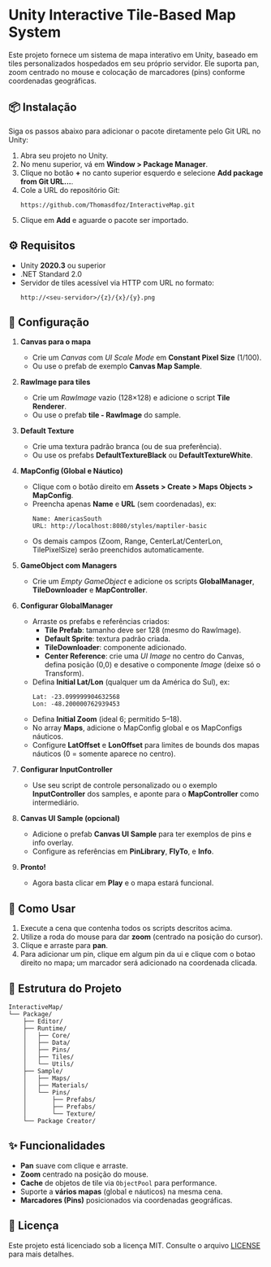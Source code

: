# Unity Interactive Tile-Based Map System

Este projeto fornece um sistema de mapa interativo em Unity, baseado em tiles personalizados hospedados em seu próprio servidor. Ele suporta pan, zoom centrado no mouse e colocação de marcadores (pins) conforme coordenadas geográficas.

## 📦 Instalação

Siga os passos abaixo para adicionar o pacote diretamente pelo Git URL no Unity:

1. Abra seu projeto no Unity.
2. No menu superior, vá em **Window > Package Manager**.
3. Clique no botão **+** no canto superior esquerdo e selecione **Add package from Git URL...**.
4. Cole a URL do repositório Git:
   ```text
   https://github.com/Thomasdfoz/InteractiveMap.git
   ```
5. Clique em **Add** e aguarde o pacote ser importado.

## ⚙️ Requisitos

- Unity **2020.3** ou superior
- .NET Standard 2.0
- Servidor de tiles acessível via HTTP com URL no formato:
  ```text
  http://<seu-servidor>/{z}/{x}/{y}.png
  ```

## 🔧 Configuração

1. **Canvas para o mapa**

   - Crie um _Canvas_ com _UI Scale Mode_ em **Constant Pixel Size** (1/100).
   - Ou use o prefab de exemplo **Canvas Map Sample**.

2. **RawImage para tiles**

   - Crie um _RawImage_ vazio (128×128) e adicione o script **Tile Renderer**.
   - Ou use o prefab **tile - RawImage** do sample.

3. **Default Texture**

   - Crie uma textura padrão branca (ou de sua preferência).
   - Ou use os prefabs **DefaultTextureBlack** ou **DefaultTextureWhite**.

4. **MapConfig (Global e Náutico)**

   - Clique com o botão direito em **Assets > Create > Maps Objects > MapConfig**.
   - Preencha apenas **Name** e **URL** (sem coordenadas), ex:
     ```
     Name: AmericasSouth
     URL: http://localhost:8080/styles/maptiler-basic
     ```
   - Os demais campos (Zoom, Range, CenterLat/CenterLon, TilePixelSize) serão preenchidos automaticamente.

5. **GameObject com Managers**

   - Crie um _Empty GameObject_ e adicione os scripts **GlobalManager**, **TileDownloader** e **MapController**.

6. **Configurar GlobalManager**

   - Arraste os prefabs e referências criados:
     - **Tile Prefab**: tamanho deve ser 128 (mesmo do RawImage).
     - **Default Sprite**: textura padrão criada.
     - **TileDownloader**: componente adicionado.
     - **Center Reference**: crie uma _UI Image_ no centro do Canvas, defina posição (0,0) e desative o componente _Image_ (deixe só o Transform).
   - Defina **Initial Lat/Lon** (qualquer um da América do Sul), ex:
     ```
     Lat: -23.099999904632568
     Lon: -48.200000762939453
     ```
   - Defina **Initial Zoom** (ideal 6; permitido 5–18).
   - No array **Maps**, adicione o MapConfig global e os MapConfigs náuticos.
   - Configure **LatOffset** e **LonOffset** para limites de bounds dos mapas náuticos (0 = somente aparece no centro).

7. **Configurar InputController**

   - Use seu script de controle personalizado ou o exemplo **InputController** dos samples, e aponte para o **MapController** como intermediário.

8. **Canvas UI Sample (opcional)**

   - Adicione o prefab **Canvas UI Sample** para ter exemplos de pins e info overlay.
   - Configure as referências em **PinLibrary**, **FlyTo**, e **Info**.

9. **Pronto!**
   - Agora basta clicar em **Play** e o mapa estará funcional.

## 🚀 Como Usar

1. Execute a cena que contenha todos os scripts descritos acima.
2. Utilize a roda do mouse para dar **zoom** (centrado na posição do cursor).
3. Clique e arraste para **pan**.
4. Para adicionar um pin, clique em algum pin da ui e clique com o botao direito no mapa; um marcador será adicionado na coordenada clicada.

## 📂 Estrutura do Projeto

```
InteractiveMap/
└── Package/
    ├── Editor/
    ├── Runtime/
    │   ├── Core/
    │   ├── Data/
    │   ├── Pins/
    │   ├── Tiles/
    │   └── Utils/
    ├── Sample/
    │   ├── Maps/
    │   ├── Materials/
    │   └── Pins/
    │       ├── Prefabs/
    │       ├── Prefabs/
    │       └── Texture/
    └── Package Creator/
```

## ✨ Funcionalidades

- **Pan** suave com clique e arraste.
- **Zoom** centrado na posição do mouse.
- **Cache** de objetos de tile via `ObjectPool` para performance.
- Suporte a **vários mapas** (global e náuticos) na mesma cena.
- **Marcadores (Pins)** posicionados via coordenadas geográficas.

## 📄 Licença

Este projeto está licenciado sob a licença MIT. Consulte o arquivo [LICENSE](LICENSE) para mais detalhes.
